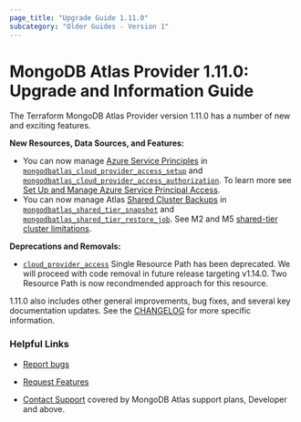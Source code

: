 ```yaml
---
page_title: "Upgrade Guide 1.11.0"
subcategory: "Older Guides - Version 1"  
---
```


# MongoDB Atlas Provider 1.11.0: Upgrade and Information Guide

The Terraform MongoDB Atlas Provider version 1.11.0 has a number of new and exciting features.

**New Resources, Data Sources, and Features:**
- You can now manage [Azure Service Principles](https://learn.microsoft.com/en-us/azure/active-directory/develop/app-objects-and-service-principals?tabs=browser) in [`mongodbatlas_cloud_provider_access_setup`](https://registry.terraform.io/providers/mongodb/mongodbatlas/latest/docs/resources/cloud_provider_access) and [`mongodbatlas_cloud_provider_access_authorization`](https://registry.terraform.io/providers/mongodb/mongodbatlas/latest/docs/resources/cloud_provider_access). To learn more see [Set Up and Manage Azure Service Principal Access](https://www.mongodb.com/docs/atlas/security/set-up-azure-access/).
- You can now manage Atlas [Shared Cluster Backups](https://www.mongodb.com/docs/atlas/backup/cloud-backup/shared-cluster-backup/) in [`mongodbatlas_shared_tier_snapshot`](https://registry.terraform.io/providers/mongodb/mongodbatlas/latest/docs/resources/shared_tier_snapshot) and [`mongodbatlas_shared_tier_restore_job`](https://registry.terraform.io/providers/mongodb/mongodbatlas/latest/docs/resources/mongodbatlas_shared_tier_restore_job). See M2 and M5 [shared-tier cluster limitations](https://www.mongodb.com/docs/atlas/reference/free-shared-limitations/). 


**Deprecations and Removals:**   
- [`cloud_provider_access`](https://registry.terraform.io/providers/mongodb/mongodbatlas/latest/docs/resources/cloud_provider_access) Single Resource Path has been deprecated. We will proceed with code removal in future release targeting v1.14.0. Two Resource Path is now recondmended approach for this resource. 


1.11.0 also includes other general improvements, bug fixes, and several key documentation updates. See the [CHANGELOG](https://github.com/mongodb/terraform-provider-mongodbatlas/blob/master/CHANGELOG.md) for more specific information.


### Helpful Links

* [Report bugs](https://github.com/mongodb/terraform-provider-mongodbatlas/issues)

* [Request Features](https://feedback.mongodb.com/forums/924145-atlas?category_id=370723)

* [Contact Support](https://docs.atlas.mongodb.com/support/) covered by MongoDB Atlas support plans, Developer and above.
